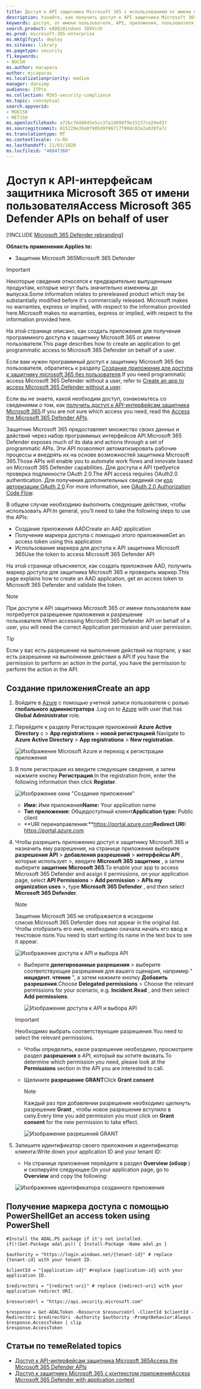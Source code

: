 ```yaml
---
title: Доступ к API защитника Microsoft 365 с использованием от имени пользователя
description: Узнайте, как получить доступ к API защитника Microsoft 365 с помощью от имени пользователя
keywords: доступ, от имени пользователя, API, приложения, пользователя, маркер доступа, маркер,
search.product: eADQiWindows 10XVcnh
ms.prod: microsoft-365-enterprise
ms.mktglfcycl: deploy
ms.sitesec: library
ms.pagetype: security
f1.keywords:
- NOCSH
ms.author: macapara
author: mjcaparas
ms.localizationpriority: medium
manager: dansimp
audience: ITPro
ms.collection: M365-security-compliance
ms.topic: conceptual
search.appverid:
- MOE150
- MET150
ms.openlocfilehash: a72bc7648045e5cc37a1d899f9e15237ce29ed37
ms.sourcegitcommit: 815229e39a0f905d9f06717f00dc82e2a028fa7c
ms.translationtype: MT
ms.contentlocale: ru-RU
ms.lasthandoff: 11/03/2020
ms.locfileid: "48847360"
---
```

# <a name="access-microsoft-365-defender-apis-on-behalf-of-user"></a><span data-ttu-id="c5321-104">Доступ к API-интерфейсам защитника Microsoft 365 от имени пользователя</span><span class="sxs-lookup"><span data-stu-id="c5321-104">Access Microsoft 365 Defender APIs on behalf of user</span></span>

[!INCLUDE [Microsoft 365 Defender rebranding](../includes/microsoft-defender.md)]


<span data-ttu-id="c5321-105">**Область применения:**</span><span class="sxs-lookup"><span data-stu-id="c5321-105">**Applies to:**</span></span>
- <span data-ttu-id="c5321-106">Защитник Microsoft 365</span><span class="sxs-lookup"><span data-stu-id="c5321-106">Microsoft 365 Defender</span></span>

>[!IMPORTANT] 
><span data-ttu-id="c5321-107">Некоторые сведения относятся к предварительно выпущенным продуктам, которые могут быть значительно изменены до выпуска.</span><span class="sxs-lookup"><span data-stu-id="c5321-107">Some information relates to prereleased product which may be substantially modified before it's commercially released.</span></span> <span data-ttu-id="c5321-108">Microsoft makes no warranties, express or implied, with respect to the information provided here.</span><span class="sxs-lookup"><span data-stu-id="c5321-108">Microsoft makes no warranties, express or implied, with respect to the information provided here.</span></span>


<span data-ttu-id="c5321-109">На этой странице описано, как создать приложение для получения программного доступа к защитнику Microsoft 365 от имени пользователя.</span><span class="sxs-lookup"><span data-stu-id="c5321-109">This page describes how to create an application to get programmatic access to Microsoft 365 Defender on behalf of a user.</span></span>

<span data-ttu-id="c5321-110">Если вам нужен программный доступ к защитнику Microsoft 365 без пользователя, обратитесь к разделу [Создание приложения для доступа к защитнику microsoft 365 без пользователя](api-create-app-web.md).</span><span class="sxs-lookup"><span data-stu-id="c5321-110">If you need programmatic access Microsoft 365 Defender without a user, refer to [Create an app to access Microsoft 365 Defender without a user](api-create-app-web.md).</span></span>

<span data-ttu-id="c5321-111">Если вы не знаете, какой необходим доступ, ознакомьтесь со сведениями о том, как [получить доступ к API-интерфейсам защитника Microsoft 365](api-access.md).</span><span class="sxs-lookup"><span data-stu-id="c5321-111">If you are not sure which access you need, read the [Access the Microsoft 365 Defender APIs](api-access.md).</span></span>

<span data-ttu-id="c5321-112">Защитник Microsoft 365 предоставляет множество своих данных и действий через набор программных интерфейсов API.</span><span class="sxs-lookup"><span data-stu-id="c5321-112">Microsoft 365 Defender exposes much of its data and actions through a set of programmatic APIs.</span></span> <span data-ttu-id="c5321-113">Эти API позволяют автоматизировать рабочие процессы и внедрять их на основе возможностей защитника Microsoft 365.</span><span class="sxs-lookup"><span data-stu-id="c5321-113">Those APIs will enable you to automate work flows and innovate based on Microsoft 365 Defender capabilities.</span></span> <span data-ttu-id="c5321-114">Для доступа к API требуется проверка подлинности OAuth 2.0.</span><span class="sxs-lookup"><span data-stu-id="c5321-114">The API access requires OAuth2.0 authentication.</span></span> <span data-ttu-id="c5321-115">Для получения дополнительных сведений см [код авторизации OAuth 2,0](https://docs.microsoft.com/azure/active-directory/develop/active-directory-v2-protocols-oauth-code).</span><span class="sxs-lookup"><span data-stu-id="c5321-115">For more information, see [OAuth 2.0 Authorization Code Flow](https://docs.microsoft.com/azure/active-directory/develop/active-directory-v2-protocols-oauth-code).</span></span>

<span data-ttu-id="c5321-116">В общем случае необходимо выполнить следующие действия, чтобы использовать API:</span><span class="sxs-lookup"><span data-stu-id="c5321-116">In general, you’ll need to take the following steps to use the APIs:</span></span>
- <span data-ttu-id="c5321-117">Создание приложения AAD</span><span class="sxs-lookup"><span data-stu-id="c5321-117">Create an AAD application</span></span>
- <span data-ttu-id="c5321-118">Получение маркера доступа с помощью этого приложения</span><span class="sxs-lookup"><span data-stu-id="c5321-118">Get an access token using this application</span></span>
- <span data-ttu-id="c5321-119">Использование маркера для доступа к API защитника Microsoft 365</span><span class="sxs-lookup"><span data-stu-id="c5321-119">Use the token to access Microsoft 365 Defender API</span></span>

<span data-ttu-id="c5321-120">На этой странице объясняется, как создать приложение AAD, получить маркер доступа для защитника Microsoft 365 и проверить маркер.</span><span class="sxs-lookup"><span data-stu-id="c5321-120">This page explains how to create an AAD application, get an access token to Microsoft 365 Defender and validate the token.</span></span>

>[!NOTE]
> <span data-ttu-id="c5321-121">При доступе к API защитника Microsoft 365 от имени пользователя вам потребуется разрешение приложения и разрешение пользователя.</span><span class="sxs-lookup"><span data-stu-id="c5321-121">When accessing Microsoft 365 Defender API on behalf of a user, you will need the correct Application permission and user permission.</span></span>


>[!TIP]
> <span data-ttu-id="c5321-122">Если у вас есть разрешение на выполнение действий на портале, у вас есть разрешение на выполнение действия в API.</span><span class="sxs-lookup"><span data-stu-id="c5321-122">If you have the permission to perform an action in the portal, you have the permission to perform the action in the API.</span></span>

## <a name="create-an-app"></a><span data-ttu-id="c5321-123">Создание приложения</span><span class="sxs-lookup"><span data-stu-id="c5321-123">Create an app</span></span>

1. <span data-ttu-id="c5321-124">Войдите в [Azure](https://portal.azure.com) с помощью учетной записи пользователя с ролью **глобального администратора** .</span><span class="sxs-lookup"><span data-stu-id="c5321-124">Log on to [Azure](https://portal.azure.com) with user that has **Global Administrator** role.</span></span>

2. <span data-ttu-id="c5321-125">Перейдите к разделу Регистрация приложений **Azure Active Directory** с  >  **App registrations**  >  **новой регистрацией**.</span><span class="sxs-lookup"><span data-stu-id="c5321-125">Navigate to **Azure Active Directory** > **App registrations** > **New registration**.</span></span> 

   ![Изображение Microsoft Azure и переход к регистрации приложения](../../media/atp-azure-new-app2.png)

3. <span data-ttu-id="c5321-127">В поле регистрация из введите следующие сведения, а затем нажмите кнопку **Регистрация**.</span><span class="sxs-lookup"><span data-stu-id="c5321-127">In the registration from, enter the following information then click **Register**.</span></span>

   ![Изображение окна "Создание приложения"](../../media/nativeapp-create2.PNG)

   - <span data-ttu-id="c5321-129">**Имя:** Имя приложения</span><span class="sxs-lookup"><span data-stu-id="c5321-129">**Name:** Your application name</span></span>
   - <span data-ttu-id="c5321-130">**Тип приложения:** Общедоступный клиент</span><span class="sxs-lookup"><span data-stu-id="c5321-130">**Application type:** Public client</span></span>
   - <span data-ttu-id="c5321-131">**URI перенаправления:**https://portal.azure.com</span><span class="sxs-lookup"><span data-stu-id="c5321-131">**Redirect URI:** https://portal.azure.com</span></span>

4. <span data-ttu-id="c5321-132">Чтобы разрешить приложению доступ к защитнику Microsoft 365 и назначить ему разрешения, на странице приложения выберите **разрешения API**  >  **добавления разрешений**  >  **интерфейсы API** , которые использует >, введите **Microsoft 365 защитник** , а затем выберите **защитник Microsoft 365**.</span><span class="sxs-lookup"><span data-stu-id="c5321-132">To enable your app to access Microsoft 365 Defender and assign it permissions, on your application page, select **API Permissions** > **Add permission** > **APIs my organization uses** >, type **Microsoft 365 Defender** , and then select **Microsoft 365 Defender**.</span></span>

    >[!NOTE]
    > <span data-ttu-id="c5321-133">Защитник Microsoft 365 не отображается в исходном списке.</span><span class="sxs-lookup"><span data-stu-id="c5321-133">Microsoft 365 Defender does not appear in the original list.</span></span> <span data-ttu-id="c5321-134">Чтобы отобразить его имя, необходимо сначала начать его ввод в текстовое поле.</span><span class="sxs-lookup"><span data-stu-id="c5321-134">You need to start writing its name in the text box to see it appear.</span></span>

      ![Изображение доступа к API и выбора API](../../media/apis-in-my-org-tab.PNG)

    - <span data-ttu-id="c5321-136">Выберите **делегированные разрешения** > выберите соответствующие разрешения для вашего сценария, например " **инцидент. чтение** ", а затем нажмите кнопку **Добавить разрешения**.</span><span class="sxs-lookup"><span data-stu-id="c5321-136">Choose **Delegated permissions** > Choose the relevant permissions for your scenario, e.g. **Incident.Read** , and then select **Add permissions**.</span></span>

      ![Изображение доступа к API и выбора API](../../media/request-api-permissions-delegated.PNG)

     >[!IMPORTANT]
     ><span data-ttu-id="c5321-138">Необходимо выбрать соответствующие разрешения.</span><span class="sxs-lookup"><span data-stu-id="c5321-138">You need to select the relevant permissions.</span></span> 

    -  <span data-ttu-id="c5321-139">Чтобы определить, какое разрешение необходимо, просмотрите раздел **разрешения** в API, который вы хотите вызвать.</span><span class="sxs-lookup"><span data-stu-id="c5321-139">To determine which permission you need, please look at the **Permissions** section in the API you are interested to call.</span></span>

    - <span data-ttu-id="c5321-140">Щелкните **разрешение GRANT**</span><span class="sxs-lookup"><span data-stu-id="c5321-140">Click **Grant consent**</span></span>

      >[!NOTE]
      ><span data-ttu-id="c5321-141">Каждый раз при добавлении разрешения необходимо щелкнуть разрешение **Grant** , чтобы новое разрешение вступило в силу.</span><span class="sxs-lookup"><span data-stu-id="c5321-141">Every time you add permission you must click on **Grant consent** for the new permission to take effect.</span></span>

      ![Изображение разрешений GRANT](../../media/grant-consent-delegated.PNG)

6. <span data-ttu-id="c5321-143">Запишите идентификатор своего приложения и идентификатор клиента:</span><span class="sxs-lookup"><span data-stu-id="c5321-143">Write down your application ID and your tenant ID:</span></span>

   - <span data-ttu-id="c5321-144">На странице приложения перейдите в раздел **Overview (обзор** ) и скопируйте следующее:</span><span class="sxs-lookup"><span data-stu-id="c5321-144">On your application page, go to **Overview** and copy the following:</span></span>

   ![Изображение идентификатора созданного приложения](../../media/app-and-tenant-ids.png)


## <a name="get-an-access-token-using-powershell"></a><span data-ttu-id="c5321-146">Получение маркера доступа с помощью PowerShell</span><span class="sxs-lookup"><span data-stu-id="c5321-146">Get an access token using PowerShell</span></span>

```
#Install the ADAL.PS package if it's not installed.
if(!(Get-Package adal.ps)) { Install-Package -Name adal.ps }

$authority = "https://login.windows.net/{tenant-id}" # replace {tenant-id} with your tenant ID.

$clientId = "{application-id}" #replace {application-id} with your application ID.

$redirectUri = "{redirect-uri}" # replace {redirect-uri} with your application redirect URI.

$resourceUrl = "https://api.security.microsoft.com"

$response = Get-ADALToken -Resource $resourceUrl -ClientId $clientId -RedirectUri $redirectUri -Authority $authority -PromptBehavior:Always
$response.AccessToken | clip
$response.AccessToken
```

## <a name="related-topics"></a><span data-ttu-id="c5321-147">Статьи по теме</span><span class="sxs-lookup"><span data-stu-id="c5321-147">Related topics</span></span>
- [<span data-ttu-id="c5321-148">Доступ к API-интерфейсам защитника Microsoft 365</span><span class="sxs-lookup"><span data-stu-id="c5321-148">Access the Microsoft 365 Defender APIs</span></span>](api-access.md)
- [<span data-ttu-id="c5321-149">Доступ к защитнику Microsoft 365 с контекстом приложения</span><span class="sxs-lookup"><span data-stu-id="c5321-149">Access  Microsoft 365 Defender with application context</span></span>](api-create-app-web.md)
